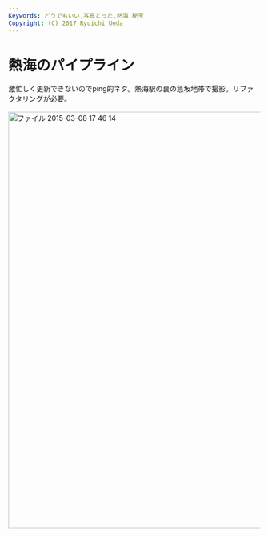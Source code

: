 ```yaml
---
Keywords: どうでもいい,写真とった,熱海,秘宝
Copyright: (C) 2017 Ryuichi Ueda
---
```


# 熱海のパイプライン
激忙しく更新できないのでping的ネタ。熱海駅の裏の急坂地帯で撮影。リファクタリングが必要。<br />
<br />
<a href="-2015-03-08-17-46-14-e1425804524135.jpeg"><img src="-2015-03-08-17-46-14-e1425804524135-768x1024.jpeg" alt="ファイル 2015-03-08 17 46 14" width="625" height="833" class="aligncenter size-large wp-image-5320" /></a><br />
<br />

